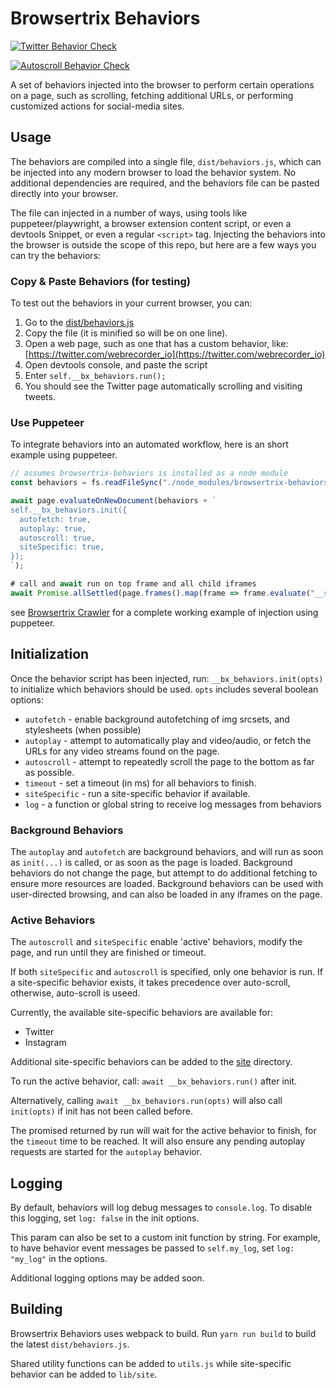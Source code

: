 # Browsertrix Behaviors

[![Twitter Behavior Check](https://github.com/webrecorder/browsertrix-behaviors/actions/workflows/twitter.yaml/badge.svg)](https://github.com/webrecorder/browsertrix-behaviors/actions/workflows/twitter.yaml)

[![Autoscroll Behavior Check](https://github.com/webrecorder/browsertrix-behaviors/actions/workflows/autoscroll.yaml/badge.svg)](https://github.com/webrecorder/browsertrix-behaviors/actions/workflows/autoscroll.yaml)

A set of behaviors injected into the browser to perform certain operations on a page, such as scrolling, fetching additional URLs, or performing
customized actions for social-media sites.

## Usage

The behaviors are compiled into a single file, `dist/behaviors.js`, which can be injected into any modern browser to load the behavior system.
No additional dependencies are required, and the behaviors file can be pasted directly into your browser.

The file can injected in a number of ways, using tools like puppeteer/playwright, a browser extension content script, or even a devtools Snippet, or even a regular
`<script>` tag. Injecting the behaviors into the browser is outside the scope of this repo, but here are a few ways you can try the behaviors:

### Copy & Paste Behaviors (for testing)

To test out the behaviors in your current browser, you can:

1. Go to the [dist/behaviors.js](dist/behaviors.js)
2. Copy the file (it is minified so will be on one line).
3. Open a web page, such as one that has a custom behavior, like: [https://twitter.com/webrecorder_io](https://twitter.com/webrecorder_io)
4. Open devtools console, and paste the script
5. Enter `self.__bx_behaviors.run();`
6. You should see the Twitter page automatically scrolling and visiting tweets.


### Use Puppeteer

To integrate behaviors into an automated workflow, here is an short example using puppeteer.

```javascript
// assumes browsertrix-behaviors is installed as a node module
const behaviors = fs.readFileSync("./node_modules/browsertrix-behaviors/dist/behaviors.js", "utf-8");

await page.evaluateOnNewDocument(behaviors + `
self.__bx_behaviors.init({
  autofetch: true,
  autoplay: true,
  autoscroll: true,
  siteSpecific: true,
});
`);

# call and await run on top frame and all child iframes
await Promise.allSettled(page.frames().map(frame => frame.evaluate("__self.bx_behaviors.run()")));

```


see [Browsertrix Crawler](https://github.com/webrecorder/browsertrix-crawler) for a complete working example of injection using puppeteer.

## Initialization

Once the behavior script has been injected, run: `__bx_behaviors.init(opts)` to initialize which behaviors should be used. `opts` includes several boolean options:

- `autofetch` - enable background autofetching of img srcsets, and stylesheets (when possible)
- `autoplay` - attempt to automatically play and video/audio, or fetch the URLs for any video streams found on the page.
- `autoscroll` - attempt to repeatedly scroll the page to the bottom as far as possible.
- `timeout` - set a timeout (in ms) for all behaviors to finish.
- `siteSpecific` - run a site-specific behavior if available.
- `log` - a function or global string to receive log messages from behaviors

### Background Behaviors

The `autoplay` and `autofetch` are background behaviors, and will run as soon as `init(...)` is called, or as soon as the page is loaded.
Background behaviors do not change the page, but attempt to do additional fetching to ensure more resources are loaded.
Background behaviors can be used with user-directed browsing, and can also be loaded in any iframes on the page.


### Active Behaviors

The `autoscroll` and `siteSpecific` enable 'active' behaviors, modify the page, and run until they are finished or timeout.

If both `siteSpecific` and `autoscroll` is specified, only one behavior is run. If a site-specific behavior exists, it takes precedence over auto-scroll, otherwise, auto-scroll is useed.


Currently, the available site-specific behaviors are available for:

- Twitter
- Instagram

Additional site-specific behaviors can be added to the [site](./src/site) directory.

To run the active behavior, call: `await __bx_behaviors.run()` after init.

Alternatively, calling `await __bx_behaviors.run(opts)` will also call `init(opts)` if init has not been called before.

The promised returned by run will wait for the active behavior to finish, for the `timeout` time to be reached. It will also ensure any pending autoplay requests are started for the `autoplay` behavior.

## Logging

By default, behaviors will log debug messages to `console.log`. To disable this logging, set `log: false` in the init options.

This param can also be set to a custom init function by string. For example, to have behavior event messages be passed to `self.my_log`, set `log: "my_log"` in the options.

Additional logging options may be added soon.

## Building

Browsertrix Behaviors uses webpack to build. Run `yarn run build` to build the latest `dist/behaviors.js`.

Shared utility functions can be added to `utils.js` while site-specific behavior can be added to `lib/site`.

